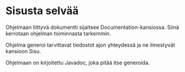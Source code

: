 # Sisusta selvää

Ohjelmaan liittyvä dokumentti sijaitsee Documentation-kansiossa. Siinä kerrotaan ohjelman toiminnasta tarkemmin. 

Ohjelma generoi tarvittavat tiedostot ajon yhteydessä ja ne ilmestyvät kansioon Sisu.

Ohjelmaan on kirjoitettu Javadoc, joka pitää itse generoida.